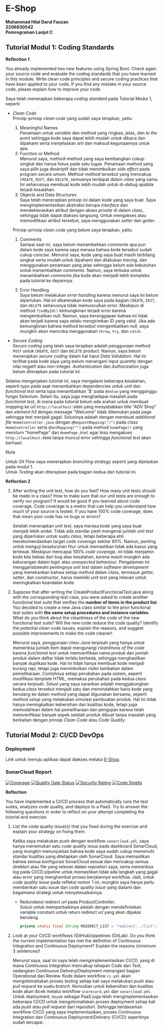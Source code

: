 # **E-Shop**
**Muhammad Hilal Darul Fauzan**<br/>
**2206830542**<br/>
**Pemrograman Lanjut C**<br/>

## **Tutorial Modul 1: Coding Standards**

**Reflection 1**

You already implemented two new features using Spring Boot. Check again your source code and evaluate the coding standards that you have learned in this module. Write clean code principles and secure coding practices that have been applied to your code. If you find any mistake in your source code, please explain how to improve your code.

Saya telah menerapkan beberapa *coding standard* pada Tutorial Modul 1, seperti:

* *Clean Code* <br/>
    Prinsip-prinsip *clean code* yang sudah saya terapkan, yaitu:
    1. Meaningful Names <br/>
        Penamaan untuk *variable* dan *method* yang ringkas, jelas, dan *to the point* sehingga kode saya dapat lebih mudah untuk dibaca dan dipahami serta menjelaskan arti dan maksud kegunaannya untuk apa.
    2. Function or Method <br/>
        Menurut saya, method-method yang saya kembangkan cukup singkat dan hanya fokus pada satu tugas. Penamaan method yang saya pilih juga deskriptif dan tidak menimbulkan *side effect* pada program secara umum. Method-method tersebut yang mencakup `CREATE`, `EDIT`, dan `DELETE`, semuanya terdapat dalam *class* yang sama. Ini seharusnya membuat kode lebih mudah untuk di-*debug* apabila terjadi kesalahan.
    3. Objects and Data Structures <br/>
        Saya telah menerapkan prinsip ini dalam kode yang saya buat. Saya mengimplementasikan abstraksi berupa *interface* dan mendeklarasikan atribut dengan akses *private* di dalam *class*, sehingga tidak dapat diakses langsung. Untuk mengakses atau memodifikasi atribut tersebut, saya menggunakan *setter* dan *getter*.

    Prinsip-prinsip *clean code* yang belum saya terapkan, yaitu:
    1. Comments        
        Sampai saat ini, saya belum menambahkan *comments* apa pun dalam kode saya karena saya merasa bahwa kode tersebut sudah cukup *concise*. Menurut saya, kode yang saya buat masih terbilang singkat serta mudah untuk dipahami dan dilakukan *tracing*, dan menggunakan penamaan yang jelas sehingga belum ada kebutuhan untuk menambahkan *comments*. Namun, saya terbuka untuk menambahkan *comments* jika kode akan menjadi lebih kompleks pada tutorial ke depannya.
        
    2. Error Handling <br/>
        Saya belum melakukan *error handling* karena menurut saya ini belum diperlukan. Hal ini dikarenakan kode saya pada bagian `CREATE`, `EDIT`, dan `DELETE` seharusnya tidak memunculkan error. Meskipun di method `findById()` kemungkinan terjadi error karena mengembalikan *null*. Namun, saya beranggapan bahwa ini tidak akan terjadi karena saya selalu mengirimkan ID yang valid. Jika ada kemungkinan bahwa method tersebut mengembalikan *null*, saya mungkin akan mencoba menggunakan `throw`, `try`, dan `catch`.

* *Secure Coding* <br/>
*Secure coding* yang telah saya terapkan adalah penggunaan method `POST` untuk `CREATE`, `EDIT` dan `DELETE` product. Namun, saya belum menerapkan *secure coding* dalam hal *Input Data Validation*. Hal ini terlihat pada kode saya yang belum menangani input *quantity* dengan nilai negatif atau non-integer. *Authentication* dan *Authorization* juga belum diterapkan pada tutorial ini.

Selama mengerjakan tutorial ini, saya mengalami beberapa kesalahan, seperti typo pada saat menambahkan dependencies untuk *unit* dan *functional test* serta lupa menambahkan '$' pada `@Value` yang mengganggu fungsi Selenium. Selain itu, saya juga menghadapai masalah pada *functional test*, di mana pada tutorial belum ada arahan untuk membuat *mapping* ke url `http://localhost:8080` yang menyebabkan *title* "ADV Shop" dan *element h3* dengan message "Welcome" tidak ditemukan pada page sehingga test menjadi gagal. Solusinya adalah dengan membuat *additional file* `HomeController.java` dengan `@RequestMapping("/")` pada *class* `HomeController` serta `@GetMapping("")` pada method `homePage()` yang me*return* "homePage" dan `HomePage.html` agar bisa mengakses `http://localhost:8080` tanpa muncul error sehingga *functional test* akan berhasil.

> [!NOTE]
> Untuk *Git Flow* saya menerapkan *branching strategy* seperti yang dijelaskan pada modul 1. <br/>
> Untuk *Testing* akan diterapkan pada bagian kedua dari tutorial ini.

**Reflection 2**

1. After writing the unit test, how do you feel? How many unit tests should be made in a class? How to make sure that our unit tests are enough to verify our program? It would be good if you learned about code coverage. Code coverage is a metric that can help you understand how much of your source is tested. If you have 100% code coverage, does that mean your code has no bugs or errors?

    Setelah menerapkan *unit test*, saya merasa kode yang saya buat menjadi lebih andal. Tidak ada standar pasti mengenai jumlah *unit test* yang diperlukan untuk suatu *class*, tetapi beberapa ahli merekomendasikan target *code coverage* sekitar 80%. Namun, penting untuk menguji keseluruhan fitur untuk memastikan tidak ada kasus yang terlewat. Meskipun mencapai 100% *code coverage*, ini tidak menjamin kode kita bebas dari bug atau kesalahan, karena masih mungkin ada kekurangan dalam *logic* atau *unexpected behaviour*. Pengalaman ini menggarisbawahi pentingnya *unit test* dalam *software development* yang menekankan bahwa setiap *method* dalam *class*, termasuk *getter*, *setter*, dan *constructor*, harus memiliki *unit test* yang relevan untuk meningkatkan keandalan kode.

2. Suppose that after writing the CreateProductFunctionalTest.java along with the corresponding test case, you were asked to create another functional test suite that verifies the **number of items in the product list**. You decided to create a new Java class similar to the prior functional test suites with **the same setup procedures and instance variables**. What do you think about the cleanliness of the code of the new functional test suite? Will the new code reduce the code quality? Identify the potential clean code issues, explain the reasons, and suggest possible improvements to make the code cleaner!

    Menurut saya, penggunaan *class Java* terpisah yang hanya untuk memeriksa jumlah item dapat mengurangi *cleanliness of the code* karena *functional test* untuk memverifikasi nama produk dan jumlah produk dalam daftar tidak terlalu berbeda, sehingga menghasilkan banyak duplikasi kode. Hal ini tidak hanya membuat kode menjadi kurang rapi, tetapi juga menimbulkan risiko tambahan dalam pemeliharaan. Contohnya setiap perubahan pada sistem, seperti modifikasi template HTML, memaksa perubahan pada kedua *class* secara terpisah. Solusi yang saya sarankan adalah menggabungkan kedua *class* tersebut menjadi satu dan memindahkan baris kode yang berulang ke dalam *method* yang dapat digunakan bersama, seperti *method setup* yang melakukan simulasi pembuatan produk. Hal ini tidak hanya meningkatkan kebersihan dan kualitas kode, tetapi juga memudahkan dalam hal pemeliharaan dan pengujian karena telah memverifikasi banyak aspek setelah produk dibuat tanpa masalah yang berkaitan dengan prinsip *Clean Code* atau *Code Quality*.

## **Tutorial Modul 2: CI/CD DevOps**

### Deployment
Link untuk menuju aplikasi dapat diakses melalui [E-Shop](https://advpro-tutorial-hilaldfzn.koyeb.app).

### SonarCloud Report
[![Coverage](https://sonarcloud.io/api/project_badges/measure?project=hilaldfzn_tutorial-1&metric=coverage)](https://sonarcloud.io/summary/new_code?id=hilaldfzn_tutorial-1)
[![Quality Gate Status](https://sonarcloud.io/api/project_badges/measure?project=hilaldfzn_tutorial-1&metric=alert_status)](https://sonarcloud.io/summary/new_code?id=hilaldfzn_tutorial-1)
[![Security Rating](https://sonarcloud.io/api/project_badges/measure?project=hilaldfzn_tutorial-1&metric=security_rating)](https://sonarcloud.io/summary/new_code?id=hilaldfzn_tutorial-1)
[![Code Smells](https://sonarcloud.io/api/project_badges/measure?project=hilaldfzn_tutorial-1&metric=code_smells)](https://sonarcloud.io/summary/new_code?id=hilaldfzn_tutorial-1)

**Reflection**

You have implemented a CI/CD process that automatically runs the test suites, analyzes code quality, and deploys to a PaaS. Try to answer the following questions in order to reflect on your attempt completing the tutorial and exercise.
1. List the code quality issue(s) that you fixed during the exercise and explain your strategy on fixing them.

    Ketika saya melakukan push dengan workflow `sonarcloud.yml`, saya hanya menemukan satu *code quality issue* pada dashboard SonarCloud, yang mungkin menunjukkan bahwa kode saya sudah cukup memenuhi standar kualitas yang ditetapkan oleh SonarCloud. Saya memastikan bahwa semua konfigurasi SonarCloud sesuai dan mencakup semua direktori atau file yang relevan dalam repositori saya, serta memeriksa log pada CI/CD pipeline untuk memastikan tidak ada langkah yang gagal atau error yang menghambat proses berjalannya workflow. Jadi, untuk *code quality issue* pada refleksi nomor 1 ini, mungkin saya hanya perlu memberikan satu issue dari *code quality issue* yang dialami dan bagaimana strategi untuk menyelesaikannya.

    * Redundansi redirect *url* pada ProductController. <br/>
    Solusi untuk memperbaikinya adalah dengan mendefinisikan variable constant untuk return redirect *url* yang akan dipakai berulang.

        ```java
        private static final String REDIRECT_LIST = "redirect:../list";
        ```

2. Look at your CI/CD workflows (GitHub)/pipelines (GitLab). Do you think the current implementation has met the definition of Continuous Integration and Continuous Deployment? Explain the reasons (minimum 3 sentences)!

    Menurut saya, saat ini saya telah mengimplementasikan CI/CD, yang di mana Continuous Integration mencakup tahapan Code dan Test, sedangkan Continuous Delivery/Deployment menangani bagian Operational dan Review. Kode dalam workflow `ci.yml` akan mengotomatiskan proses *testing* setiap kali saya melakukan *push* atau *pull request* ke suatu *branch*. Kemudian untuk kebersihan dan kualitas kode akan dicek melalui workflow `scorecard.yml` dan `sonarcloud.yml`. Untuk deployment, `Koyeb` sebagai PaaS juga telah mengimplementasikan beberapa CI/CD untuk mengotomatiskan proses deployment setiap kali ada *push* atau *pull request* dari repositori. Sehingga berdasarkan workflow CI/CD yang saya implementasikan, proses Continuous Integration dan Continuous Deployment/Delivery (CI/CD) sepertinya sudah tercapai.
